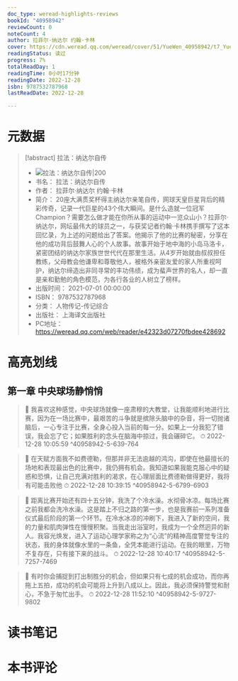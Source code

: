 ```yaml
---
doc_type: weread-highlights-reviews
bookId: "40958942"
reviewCount: 0
noteCount: 4
author: 拉菲尔·纳达尔 约翰·卡林
cover: https://cdn.weread.qq.com/weread/cover/51/YueWen_40958942/t7_YueWen_40958942.jpg
readingStatus: 读过
progress: 7%
totalReadDay: 1
readingTime: 0小时17分钟
readingDate: 2022-12-28
isbn: 9787532787968
lastReadDate: 2022-12-28

---
```

# 元数据
> [!abstract] 拉法：纳达尔自传
> - ![ 拉法：纳达尔自传|200](https://cdn.weread.qq.com/weread/cover/51/YueWen_40958942/t7_YueWen_40958942.jpg)
> - 书名： 拉法：纳达尔自传
> - 作者： 拉菲尔·纳达尔 约翰·卡林
> - 简介： 20座大满贯奖杯得主纳达尔亲笔自传，网球天皇巨星背后的精彩传奇，记录一代巨星的43个伟大瞬间。是什么造就一位冠军Champion？需要怎么做才能在你所从事的运动中一览众山小？拉菲尔·纳达尔，网坛最伟大的球员之一，与获奖记者约翰·卡林携手撰写了这本回忆录，为上述的问题给出了答案。他揭示了他的比赛的秘密，分享在他的成功背后鼓舞人心的个人故事。故事开始于地中海的小岛马洛卡，紧密团结的纳达尔家族世世代代在那里生活。从4岁开始就由叔叔担任教练，父母教会他谦卑和尊敬他人，被格外亲密友爱的家人所重视呵护，纳达尔缔造出非同寻常的丰功伟绩，成为蜚声世界的名人，却一直是亲和勤勉的角色模范，为各行各业的人树立了榜样。
> - 出版时间： 2021-07-01 00:00:00
> - ISBN： 9787532787968
> - 分类： 人物传记-传记综合
> - 出版社： 上海译文出版社
> - PC地址：https://weread.qq.com/web/reader/e42323d07270fbdee428692

# 高亮划线

## 第一章 中央球场静悄悄

> 📌 我喜欢这种感觉，中央球场就像一座肃穆的大教堂，让我能顺利地进行比赛，因为在一场比赛中，最艰苦的斗争就是摈除头脑中的杂音，将一切抛诸脑后，一心专注于比赛，全身心投入当前的每一分。如果上一分我犯了错误，我会忘了它；如果胜利的念头在脑海中掠过，我会碾碎它。 
> ⏱ 2022-12-28 10:05:59 ^40958942-5-639-764

> 📌 在天赋方面我不如费德勒，但那并非无法逾越的鸿沟，即使在他最擅长的场地和表现最出色的比赛中，我仍拥有机会。我知道如果我能克服心中的疑惑和恐惧，让自己充满对胜利的渴求，在心理层面比费德勒做得更好，我将有可能击败他 
> ⏱ 2022-12-28 10:39:15 ^40958942-5-6799-6903

> 📌 距离比赛开始还有四十五分钟，我洗了个冷水澡。水彻骨冰凉。每场比赛之前我都会洗冷水澡。这是踏上不归之路的第一步，也是我赛前一系列准备仪式最后阶段的第一个环节。在冷水冰凉的冲刷下，我进入了新的空间，我的力量和肌肉弹性在慢慢积聚。当我走出浴室时，我成为一个全然迥异的新人。我容光焕发，进入了运动心理学家称之为“心流”的精神高度警觉专注的状态，我的身体就像水里的一条鱼，全凭本能进行运动。在我的眼里，万物不复存在，只有接下来的战斗。 
> ⏱ 2022-12-28 10:40:17 ^40958942-5-7257-7469

> 📌 有时你会捕捉到打出制胜分的机会，但如果只有七成的机会成功，而你再拖上五拍，成功的机会可能将上升到八成以上。因此，我必须保持警觉和耐心，不急于匆忙出手。 
> ⏱ 2022-12-28 11:52:10 ^40958942-5-9727-9802

# 读书笔记

# 本书评论

